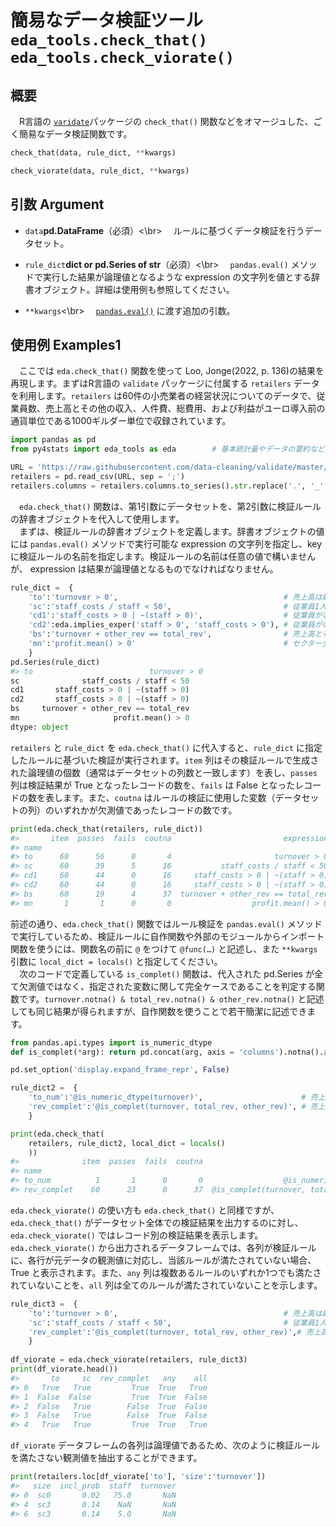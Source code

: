 # 簡易なデータ検証ツール `eda_tools.check_that()` `eda_tools.check_viorate()`

## 概要

　R言語の [`varidate`](https://github.com/data-cleaning/validate)パッケージの `check_that()` 関数などをオマージュした、ごく簡易なデータ検証関数です。

```python
check_that(data, rule_dict, **kwargs)

check_viorate(data, rule_dict, **kwargs)
```

## 引数 Argument

- `data`**pd.DataFrame**（必須）<\br>
　ルールに基づくデータ検証を行うデータセット。

- `rule_dict`**dict or pd.Series of str**（必須）<\br>
　`pandas.eval()` メソッドで実行した結果が論理値となるような expression の文字列を値とする辞書オブジェクト。詳細は使用例も参照してください。

- `**kwargs`<\br>
　[`pandas.eval()`](https://pandas.pydata.org/pandas-docs/stable/reference/api/pandas.eval.html) に渡す追加の引数。

## 使用例 Examples1

　ここでは `eda.check_that()` 関数を使って Loo, Jonge(2022, p. 136)の結果を再現します。まずはR言語の `validate` パッケージに付属する `retailers` データを利用します。`retailers` は60件の小売業者の経営状況についてのデータで、従業員数、売上高とその他の収入、人件費、総費用、および利益がユーロ導入前の通貨単位である1000ギルダー単位で収録されています。

```python
import pandas as pd
from py4stats import eda_tools as eda        # 基本統計量やデータの要約など

URL = 'https://raw.githubusercontent.com/data-cleaning/validate/master/pkg/data/retailers.csv'
retailers = pd.read_csv(URL, sep = ';')
retailers.columns = retailers.columns.to_series().str.replace('.', '_', regex = False)
```

　`eda.check_that()` 関数は、第1引数にデータセットを、第2引数に検証ルールの辞書オブジェクトを代入して使用します。  
　まずは、検証ルールの辞書オブジェクトを定義します。辞書オブジェクトの値には `pandas.eval()` メソッドで実行可能な expression の文字列を指定し、key に検証ルールの名前を指定します。検証ルールの名前は任意の値で構いませんが、 expression は結果が論理値となるものでなければなりません。

```python
rule_dict =  {
    'to':'turnover > 0',                                     # 売上高は厳密に正である
    'sc':'staff_costs / staff < 50',                         # 従業員1人当たりの人件費は50,000ギルダー未満である
    'cd1':'staff_costs > 0 | ~(staff > 0)',                  # 従業員がいる場合、人件費は厳密に正である
    'cd2':eda.implies_exper('staff > 0', 'staff_costs > 0'), # 従業員がいる場合、人件費は厳密に正である
    'bs':'turnover + other_rev == total_rev',                # 売上高とその他の収入の合計は総収入に等しい
    'mn':'profit.mean() > 0'                                 # セクター全体の平均的な利益はゼロよりも大きい
    }
pd.Series(rule_dict)
#> to                          turnover > 0
sc              staff_costs / staff < 50
cd1       staff_costs > 0 | ~(staff > 0)
cd2       staff_costs > 0 | ~(staff > 0)
bs     turnover + other_rev == total_rev
mn                     profit.mean() > 0
dtype: object
```

`retailers` と `rule_dict` を `eda.check_that()` に代入すると、`rule_dict` に指定したルールに基づいた検証が実行されます。`item` 列はその検証ルールで生成された論理値の個数（通常はデータセットの列数と一致します）を表し、`passes` 列は検証結果が True となったレコードの数を、`fails` は False となったレコードの数を表します。また、`coutna` はルールの検証に使用した変数（データセットの列）のいずれかが欠測値であったレコードの数です。

```python
print(eda.check_that(retailers, rule_dict))
#>       item  passes  fails  coutna                         expression
#> name                                                                
#> to      60      56      0       4                       turnover > 0
#> sc      60      39      5      16           staff_costs / staff < 50
#> cd1     60      44      0      16     staff_costs > 0 | ~(staff > 0)
#> cd2     60      44      0      16     staff_costs > 0 | ~(staff > 0)
#> bs      60      19      4      37  turnover + other_rev == total_rev
#> mn       1       1      0       0                  profit.mean() > 0
```

前述の通り、`eda.check_that()` 関数ではルール検証を `pandas.eval()` メソッドで実行しているため、検証ルールに自作関数や外部のモジュールからインポート関数を使うには、関数名の前に `@` をつけて `@func(…)` と記述し、また `**kwargs` 引数に `local_dict = locals()` と指定してください。  
　次のコードで定義している `is_complet()` 関数は、代入された pd.Series が全て欠測値ではなく、指定された変数に関して完全ケースであることを判定する関数です。`turnover.notna() & total_rev.notna() & other_rev.notna()` と記述しても同じ結果が得られますが、自作関数を使うことで若干簡潔に記述できます。

```python
from pandas.api.types import is_numeric_dtype
def is_complet(*arg): return pd.concat(arg, axis = 'columns').notna().all(axis = 'columns')

pd.set_option('display.expand_frame_repr', False)

rule_dict2 =  {
    'to_num':'@is_numeric_dtype(turnover)',                      # 売上高は数値変数である
    'rev_complet':'@is_complet(turnover, total_rev, other_rev)', # 売上高と収入が全て観測されている
    }

print(eda.check_that(
    retailers, rule_dict2, local_dict = locals()
    ))
#>              item  passes  fails  coutna                                   expression
#> name                                                                                 
#> to_num          1       1      0       0                  @is_numeric_dtype(turnover)
#> rev_complet    60      23      0      37  @is_complet(turnover, total_rev, other_rev)
```

`eda.check_viorate()` の使い方も `eda.check_that()` と同様ですが、`eda.check_that()` がデータセット全体での検証結果を出力するのに対し、`eda.check_viorate()` ではレコード別の検証結果を表示します。`eda.check_viorate()` から出力されるデータフレームでは、各列が検証ルールに、各行が元データの観測値に対応し、当該ルールが満たされていない場合、True と表示されます。また、`any` 列は複数あるルールのいずれか1つでも満たされていないことを、`all` 列は全てのルールが満たされていないことを示します。

```python
rule_dict3 =  {
    'to':'turnover > 0',                                     # 売上高は厳密に正である
    'sc':'staff_costs / staff < 50',                         # 従業員1人当たりの人件費は50,000ギルダー未満である
    'rev_complet':'@is_complet(turnover, total_rev, other_rev)',# 売上高と収入が全て観測されている
    }
  
df_viorate = eda.check_viorate(retailers, rule_dict3)
print(df_viorate.head())
#>       to     sc  rev_complet   any    all
#> 0   True   True         True  True   True
#> 1  False  False         True  True  False
#> 2  False   True        False  True  False
#> 3  False   True        False  True  False
#> 4   True   True         True  True   True
```

`df_viorate` データフレームの各列は論理値であるため、次のように検証ルールを満たさない観測値を抽出することができます。

```python
print(retailers.loc[df_viorate['to'], 'size':'turnover'])
#>   size  incl_prob  staff  turnover
#> 0  sc0       0.02   75.0       NaN
#> 4  sc3       0.14    NaN       NaN
#> 6  sc3       0.14    5.0       NaN
```
